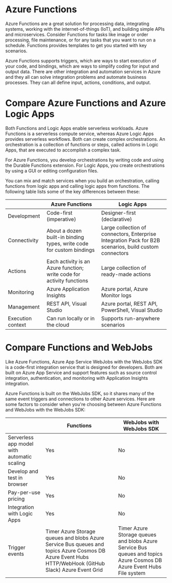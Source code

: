 # Azure Functions

Azure Functions are a great solution for processing data, integrating systems, working with the internet-of-things (IoT), and building simple APIs and microservices. Consider Functions for tasks like image or order processing, file maintenance, or for any tasks that you want to run on a schedule. Functions provides templates to get you started with key scenarios.

Azure Functions supports triggers, which are ways to start execution of your code, and bindings, which are ways to simplify coding for input and output data. There are other integration and automation services in Azure and they all can solve integration problems and automate business processes. They can all define input, actions, conditions, and output.


# Compare Azure Functions and Azure Logic Apps

Both Functions and Logic Apps enable serverless workloads. Azure Functions is a serverless compute service, whereas Azure Logic Apps provides serverless workflows. Both can create complex orchestrations. An orchestration is a collection of functions or steps, called actions in Logic Apps, that are executed to accomplish a complex task.

For Azure Functions, you develop orchestrations by writing code and using the Durable Functions extension. For Logic Apps, you create orchestrations by using a GUI or editing configuration files.

You can mix and match services when you build an orchestration, calling functions from logic apps and calling logic apps from functions. The following table lists some of the key differences between these:

|                   	| Azure Functions                                                       	| Logic Apps                                                                                             	|
|-------------------	|-----------------------------------------------------------------------	|--------------------------------------------------------------------------------------------------------	|
| Development       	| Code-first (imperative)                                               	| Designer-first (declarative)                                                                           	|
| Connectivity      	| About a dozen built-in binding types, write code for custom bindings  	| Large collection of connectors, Enterprise Integration Pack for B2B scenarios, build custom connectors 	|
| Actions           	| Each activity is an Azure function; write code for activity functions 	| Large collection of ready-made actions                                                                 	|
| Monitoring        	| Azure Application Insights                                            	| Azure portal, Azure Monitor logs                                                                       	|
| Management        	| REST API, Visual Studio                                               	| Azure portal, REST API, PowerShell, Visual Studio                                                      	|
| Execution context 	| Can run locally or in the cloud                                       	| Supports run-anywhere scenarios                                                                        	|

# Compare Functions and WebJobs

Like Azure Functions, Azure App Service WebJobs with the WebJobs SDK is a code-first integration service that is designed for developers. Both are built on Azure App Service and support features such as source control integration, authentication, and monitoring with Application Insights integration.

Azure Functions is built on the WebJobs SDK, so it shares many of the same event triggers and connections to other Azure services. Here are some factors to consider when you're choosing between Azure Functions and WebJobs with the WebJobs SDK:

|                                             	| Functions                                                                                                                                              	| WebJobs with WebJobs SDK                                                                                              	|
|---------------------------------------------	|--------------------------------------------------------------------------------------------------------------------------------------------------------	|-----------------------------------------------------------------------------------------------------------------------	|
| Serverless app model with automatic scaling 	| Yes                                                                                                                                                    	| No                                                                                                                    	|
| Develop and test in browser                 	| Yes                                                                                                                                                    	| No                                                                                                                    	|
| Pay-per-use pricing                         	| Yes                                                                                                                                                    	| No                                                                                                                    	|
| Integration with Logic Apps                 	| Yes                                                                                                                                                    	| No                                                                                                                    	|
| Trigger events                              	| Timer Azure Storage queues and blobs Azure Service Bus queues and topics Azure Cosmos DB Azure Event Hubs HTTP/WebHook (GitHub Slack) Azure Event Grid 	| Timer Azure Storage queues and blobs Azure Service Bus queues and topics Azure Cosmos DB Azure Event Hubs File system 	|
